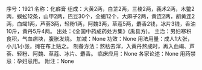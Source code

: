 序号：1921
名称：化癖膏
组成：大黄2两，白芷2两，三棱2两，莪术2两，木鳖2两，蜈蚣12条，山甲2两，巴豆30个，全蝎12个，大麻子2两，黄连2两，胡黄连2两，血竭1两，芦荟3两，轻粉1两，阿魏3两，草蔻5两，麝香2钱，冰片3钱，香油10斤，黄丹5斤4两。
出处：《全国中药成药处方集》(禹县方)。
主治：男妇寒积食积，气血痞块，腹胀发烧。
加减：None
功效：None
用法用量：成人1大张，小儿1小张，摊在布上贴之。
制备方法：熬枯去滓，入黄丹熬成时，再入血竭、芦荟、轻粉、阿魏、草蔻、冰片、麝香。
临床应用：None
各家论述：None
用药禁忌：孕妇忌用。
附注：None
